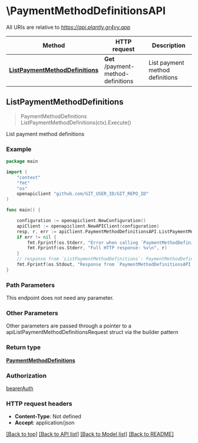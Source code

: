 # \PaymentMethodDefinitionsAPI

All URIs are relative to *https://api.plantly.gr4vy.app*

Method | HTTP request | Description
------------- | ------------- | -------------
[**ListPaymentMethodDefinitions**](PaymentMethodDefinitionsAPI.md#ListPaymentMethodDefinitions) | **Get** /payment-method-definitions | List payment method definitions



## ListPaymentMethodDefinitions

> PaymentMethodDefinitions ListPaymentMethodDefinitions(ctx).Execute()

List payment method definitions



### Example

```go
package main

import (
	"context"
	"fmt"
	"os"
	openapiclient "github.com/GIT_USER_ID/GIT_REPO_ID"
)

func main() {

	configuration := openapiclient.NewConfiguration()
	apiClient := openapiclient.NewAPIClient(configuration)
	resp, r, err := apiClient.PaymentMethodDefinitionsAPI.ListPaymentMethodDefinitions(context.Background()).Execute()
	if err != nil {
		fmt.Fprintf(os.Stderr, "Error when calling `PaymentMethodDefinitionsAPI.ListPaymentMethodDefinitions``: %v\n", err)
		fmt.Fprintf(os.Stderr, "Full HTTP response: %v\n", r)
	}
	// response from `ListPaymentMethodDefinitions`: PaymentMethodDefinitions
	fmt.Fprintf(os.Stdout, "Response from `PaymentMethodDefinitionsAPI.ListPaymentMethodDefinitions`: %v\n", resp)
}
```

### Path Parameters

This endpoint does not need any parameter.

### Other Parameters

Other parameters are passed through a pointer to a apiListPaymentMethodDefinitionsRequest struct via the builder pattern


### Return type

[**PaymentMethodDefinitions**](PaymentMethodDefinitions.md)

### Authorization

[bearerAuth](../README.md#bearerAuth)

### HTTP request headers

- **Content-Type**: Not defined
- **Accept**: application/json

[[Back to top]](#) [[Back to API list]](../README.md#documentation-for-api-endpoints)
[[Back to Model list]](../README.md#documentation-for-models)
[[Back to README]](../README.md)

